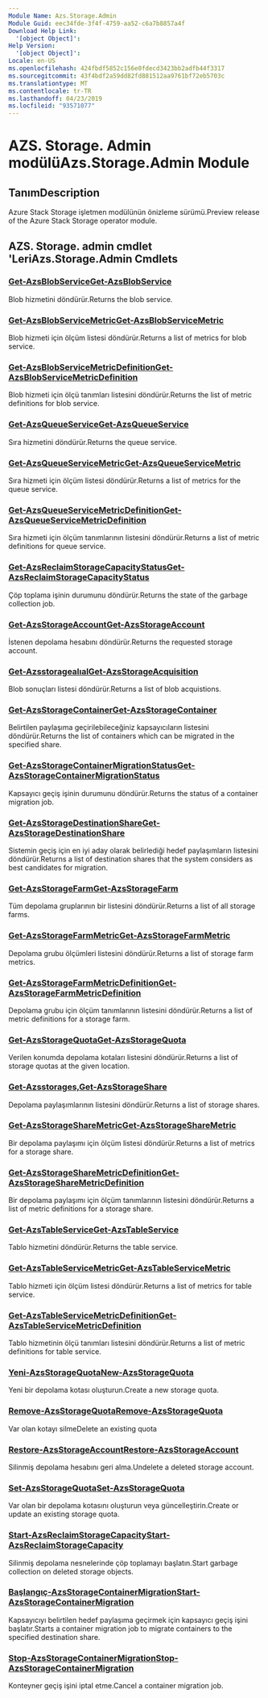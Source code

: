 ```yaml
---
Module Name: Azs.Storage.Admin
Module Guid: eec34fde-3f4f-4759-aa52-c6a7b8857a4f
Download Help Link:
  '[object Object]': 
Help Version:
  '[object Object]': 
Locale: en-US
ms.openlocfilehash: 424fbdf5852c156e0fdecd3423bb2adfb44f3317
ms.sourcegitcommit: 43f4bdf2a59dd82fd881512aa9761bf72eb5703c
ms.translationtype: MT
ms.contentlocale: tr-TR
ms.lasthandoff: 04/23/2019
ms.locfileid: "93571077"
---
```

# <span data-ttu-id="0be7b-101">AZS. Storage. Admin modülü</span><span class="sxs-lookup"><span data-stu-id="0be7b-101">Azs.Storage.Admin Module</span></span>
## <span data-ttu-id="0be7b-102">Tanım</span><span class="sxs-lookup"><span data-stu-id="0be7b-102">Description</span></span>
<span data-ttu-id="0be7b-103">Azure Stack Storage işletmen modülünün önizleme sürümü.</span><span class="sxs-lookup"><span data-stu-id="0be7b-103">Preview release of the Azure Stack Storage operator module.</span></span>

## <span data-ttu-id="0be7b-104">AZS. Storage. admin cmdlet 'Leri</span><span class="sxs-lookup"><span data-stu-id="0be7b-104">Azs.Storage.Admin Cmdlets</span></span>
### [<span data-ttu-id="0be7b-105">Get-AzsBlobService</span><span class="sxs-lookup"><span data-stu-id="0be7b-105">Get-AzsBlobService</span></span>](Get-AzsBlobService.md)
<span data-ttu-id="0be7b-106">Blob hizmetini döndürür.</span><span class="sxs-lookup"><span data-stu-id="0be7b-106">Returns the blob service.</span></span>

### [<span data-ttu-id="0be7b-107">Get-AzsBlobServiceMetric</span><span class="sxs-lookup"><span data-stu-id="0be7b-107">Get-AzsBlobServiceMetric</span></span>](Get-AzsBlobServiceMetric.md)
<span data-ttu-id="0be7b-108">Blob hizmeti için ölçüm listesi döndürür.</span><span class="sxs-lookup"><span data-stu-id="0be7b-108">Returns a list of metrics for blob service.</span></span>

### [<span data-ttu-id="0be7b-109">Get-AzsBlobServiceMetricDefinition</span><span class="sxs-lookup"><span data-stu-id="0be7b-109">Get-AzsBlobServiceMetricDefinition</span></span>](Get-AzsBlobServiceMetricDefinition.md)
<span data-ttu-id="0be7b-110">Blob hizmeti için ölçü tanımları listesini döndürür.</span><span class="sxs-lookup"><span data-stu-id="0be7b-110">Returns the list of metric definitions for blob service.</span></span>

### [<span data-ttu-id="0be7b-111">Get-AzsQueueService</span><span class="sxs-lookup"><span data-stu-id="0be7b-111">Get-AzsQueueService</span></span>](Get-AzsQueueService.md)
<span data-ttu-id="0be7b-112">Sıra hizmetini döndürür.</span><span class="sxs-lookup"><span data-stu-id="0be7b-112">Returns the queue service.</span></span>

### [<span data-ttu-id="0be7b-113">Get-AzsQueueServiceMetric</span><span class="sxs-lookup"><span data-stu-id="0be7b-113">Get-AzsQueueServiceMetric</span></span>](Get-AzsQueueServiceMetric.md)
<span data-ttu-id="0be7b-114">Sıra hizmeti için ölçüm listesi döndürür.</span><span class="sxs-lookup"><span data-stu-id="0be7b-114">Returns a list of metrics for the queue service.</span></span>

### [<span data-ttu-id="0be7b-115">Get-AzsQueueServiceMetricDefinition</span><span class="sxs-lookup"><span data-stu-id="0be7b-115">Get-AzsQueueServiceMetricDefinition</span></span>](Get-AzsQueueServiceMetricDefinition.md)
<span data-ttu-id="0be7b-116">Sıra hizmeti için ölçüm tanımlarının listesini döndürür.</span><span class="sxs-lookup"><span data-stu-id="0be7b-116">Returns a list of metric definitions for queue service.</span></span>

### [<span data-ttu-id="0be7b-117">Get-AzsReclaimStorageCapacityStatus</span><span class="sxs-lookup"><span data-stu-id="0be7b-117">Get-AzsReclaimStorageCapacityStatus</span></span>](Get-AzsReclaimStorageCapacityStatus.md)
<span data-ttu-id="0be7b-118">Çöp toplama işinin durumunu döndürür.</span><span class="sxs-lookup"><span data-stu-id="0be7b-118">Returns the state of the garbage collection job.</span></span>

### [<span data-ttu-id="0be7b-119">Get-AzsStorageAccount</span><span class="sxs-lookup"><span data-stu-id="0be7b-119">Get-AzsStorageAccount</span></span>](Get-AzsStorageAccount.md)
<span data-ttu-id="0be7b-120">İstenen depolama hesabını döndürür.</span><span class="sxs-lookup"><span data-stu-id="0be7b-120">Returns the requested storage account.</span></span>

### [<span data-ttu-id="0be7b-121">Get-Azsstoragealıal</span><span class="sxs-lookup"><span data-stu-id="0be7b-121">Get-AzsStorageAcquisition</span></span>](Get-AzsStorageAcquisition.md)
<span data-ttu-id="0be7b-122">Blob sonuçları listesi döndürür.</span><span class="sxs-lookup"><span data-stu-id="0be7b-122">Returns a list of blob acquistions.</span></span>

### [<span data-ttu-id="0be7b-123">Get-AzsStorageContainer</span><span class="sxs-lookup"><span data-stu-id="0be7b-123">Get-AzsStorageContainer</span></span>](Get-AzsStorageContainer.md)
<span data-ttu-id="0be7b-124">Belirtilen paylaşıma geçirilebileceğiniz kapsayıcıların listesini döndürür.</span><span class="sxs-lookup"><span data-stu-id="0be7b-124">Returns the list of containers which can be migrated in the specified share.</span></span>

### [<span data-ttu-id="0be7b-125">Get-AzsStorageContainerMigrationStatus</span><span class="sxs-lookup"><span data-stu-id="0be7b-125">Get-AzsStorageContainerMigrationStatus</span></span>](Get-AzsStorageContainerMigrationStatus.md)
<span data-ttu-id="0be7b-126">Kapsayıcı geçiş işinin durumunu döndürür.</span><span class="sxs-lookup"><span data-stu-id="0be7b-126">Returns the status of a container migration job.</span></span>

### [<span data-ttu-id="0be7b-127">Get-AzsStorageDestinationShare</span><span class="sxs-lookup"><span data-stu-id="0be7b-127">Get-AzsStorageDestinationShare</span></span>](Get-AzsStorageDestinationShare.md)
<span data-ttu-id="0be7b-128">Sistemin geçiş için en iyi aday olarak belirlediği hedef paylaşımların listesini döndürür.</span><span class="sxs-lookup"><span data-stu-id="0be7b-128">Returns a list of destination shares that the system considers as best candidates for migration.</span></span>

### [<span data-ttu-id="0be7b-129">Get-AzsStorageFarm</span><span class="sxs-lookup"><span data-stu-id="0be7b-129">Get-AzsStorageFarm</span></span>](Get-AzsStorageFarm.md)
<span data-ttu-id="0be7b-130">Tüm depolama gruplarının bir listesini döndürür.</span><span class="sxs-lookup"><span data-stu-id="0be7b-130">Returns a list of all storage farms.</span></span>

### [<span data-ttu-id="0be7b-131">Get-AzsStorageFarmMetric</span><span class="sxs-lookup"><span data-stu-id="0be7b-131">Get-AzsStorageFarmMetric</span></span>](Get-AzsStorageFarmMetric.md)
<span data-ttu-id="0be7b-132">Depolama grubu ölçümleri listesini döndürür.</span><span class="sxs-lookup"><span data-stu-id="0be7b-132">Returns a list of storage farm metrics.</span></span>

### [<span data-ttu-id="0be7b-133">Get-AzsStorageFarmMetricDefinition</span><span class="sxs-lookup"><span data-stu-id="0be7b-133">Get-AzsStorageFarmMetricDefinition</span></span>](Get-AzsStorageFarmMetricDefinition.md)
<span data-ttu-id="0be7b-134">Depolama grubu için ölçüm tanımlarının listesini döndürür.</span><span class="sxs-lookup"><span data-stu-id="0be7b-134">Returns a list of metric definitions for a storage farm.</span></span>

### [<span data-ttu-id="0be7b-135">Get-AzsStorageQuota</span><span class="sxs-lookup"><span data-stu-id="0be7b-135">Get-AzsStorageQuota</span></span>](Get-AzsStorageQuota.md)
<span data-ttu-id="0be7b-136">Verilen konumda depolama kotaları listesini döndürür.</span><span class="sxs-lookup"><span data-stu-id="0be7b-136">Returns a list of storage quotas at the given location.</span></span>

### [<span data-ttu-id="0be7b-137">Get-Azsstorages,</span><span class="sxs-lookup"><span data-stu-id="0be7b-137">Get-AzsStorageShare</span></span>](Get-AzsStorageShare.md)
<span data-ttu-id="0be7b-138">Depolama paylaşımlarının listesini döndürür.</span><span class="sxs-lookup"><span data-stu-id="0be7b-138">Returns a list of storage shares.</span></span>

### [<span data-ttu-id="0be7b-139">Get-AzsStorageShareMetric</span><span class="sxs-lookup"><span data-stu-id="0be7b-139">Get-AzsStorageShareMetric</span></span>](Get-AzsStorageShareMetric.md)
<span data-ttu-id="0be7b-140">Bir depolama paylaşımı için ölçüm listesi döndürür.</span><span class="sxs-lookup"><span data-stu-id="0be7b-140">Returns a list of metrics for a storage share.</span></span>

### [<span data-ttu-id="0be7b-141">Get-AzsStorageShareMetricDefinition</span><span class="sxs-lookup"><span data-stu-id="0be7b-141">Get-AzsStorageShareMetricDefinition</span></span>](Get-AzsStorageShareMetricDefinition.md)
<span data-ttu-id="0be7b-142">Bir depolama paylaşımı için ölçüm tanımlarının listesini döndürür.</span><span class="sxs-lookup"><span data-stu-id="0be7b-142">Returns a list of metric definitions for a storage share.</span></span>

### [<span data-ttu-id="0be7b-143">Get-AzsTableService</span><span class="sxs-lookup"><span data-stu-id="0be7b-143">Get-AzsTableService</span></span>](Get-AzsTableService.md)
<span data-ttu-id="0be7b-144">Tablo hizmetini döndürür.</span><span class="sxs-lookup"><span data-stu-id="0be7b-144">Returns the table service.</span></span>

### [<span data-ttu-id="0be7b-145">Get-AzsTableServiceMetric</span><span class="sxs-lookup"><span data-stu-id="0be7b-145">Get-AzsTableServiceMetric</span></span>](Get-AzsTableServiceMetric.md)
<span data-ttu-id="0be7b-146">Tablo hizmeti için ölçüm listesi döndürür.</span><span class="sxs-lookup"><span data-stu-id="0be7b-146">Returns a list of metrics for table service.</span></span>

### [<span data-ttu-id="0be7b-147">Get-AzsTableServiceMetricDefinition</span><span class="sxs-lookup"><span data-stu-id="0be7b-147">Get-AzsTableServiceMetricDefinition</span></span>](Get-AzsTableServiceMetricDefinition.md)
<span data-ttu-id="0be7b-148">Tablo hizmetinin ölçü tanımları listesini döndürür.</span><span class="sxs-lookup"><span data-stu-id="0be7b-148">Returns a list of metric definitions for table service.</span></span>

### [<span data-ttu-id="0be7b-149">Yeni-AzsStorageQuota</span><span class="sxs-lookup"><span data-stu-id="0be7b-149">New-AzsStorageQuota</span></span>](New-AzsStorageQuota.md)
<span data-ttu-id="0be7b-150">Yeni bir depolama kotası oluşturun.</span><span class="sxs-lookup"><span data-stu-id="0be7b-150">Create a new storage quota.</span></span>

### [<span data-ttu-id="0be7b-151">Remove-AzsStorageQuota</span><span class="sxs-lookup"><span data-stu-id="0be7b-151">Remove-AzsStorageQuota</span></span>](Remove-AzsStorageQuota.md)
<span data-ttu-id="0be7b-152">Var olan kotayı silme</span><span class="sxs-lookup"><span data-stu-id="0be7b-152">Delete an existing quota</span></span>

### [<span data-ttu-id="0be7b-153">Restore-AzsStorageAccount</span><span class="sxs-lookup"><span data-stu-id="0be7b-153">Restore-AzsStorageAccount</span></span>](Restore-AzsStorageAccount.md)
<span data-ttu-id="0be7b-154">Silinmiş depolama hesabını geri alma.</span><span class="sxs-lookup"><span data-stu-id="0be7b-154">Undelete a deleted storage account.</span></span>

### [<span data-ttu-id="0be7b-155">Set-AzsStorageQuota</span><span class="sxs-lookup"><span data-stu-id="0be7b-155">Set-AzsStorageQuota</span></span>](Set-AzsStorageQuota.md)
<span data-ttu-id="0be7b-156">Var olan bir depolama kotasını oluşturun veya güncelleştirin.</span><span class="sxs-lookup"><span data-stu-id="0be7b-156">Create or update an existing storage quota.</span></span>

### [<span data-ttu-id="0be7b-157">Start-AzsReclaimStorageCapacity</span><span class="sxs-lookup"><span data-stu-id="0be7b-157">Start-AzsReclaimStorageCapacity</span></span>](Start-AzsReclaimStorageCapacity.md)
<span data-ttu-id="0be7b-158">Silinmiş depolama nesnelerinde çöp toplamayı başlatın.</span><span class="sxs-lookup"><span data-stu-id="0be7b-158">Start garbage collection on deleted storage objects.</span></span>

### [<span data-ttu-id="0be7b-159">Başlangıç-AzsStorageContainerMigration</span><span class="sxs-lookup"><span data-stu-id="0be7b-159">Start-AzsStorageContainerMigration</span></span>](Start-AzsStorageContainerMigration.md)
<span data-ttu-id="0be7b-160">Kapsayıcıyı belirtilen hedef paylaşıma geçirmek için kapsayıcı geçiş işini başlatır.</span><span class="sxs-lookup"><span data-stu-id="0be7b-160">Starts a container migration job to migrate containers to the specified destination share.</span></span>

### [<span data-ttu-id="0be7b-161">Stop-AzsStorageContainerMigration</span><span class="sxs-lookup"><span data-stu-id="0be7b-161">Stop-AzsStorageContainerMigration</span></span>](Stop-AzsStorageContainerMigration.md)
<span data-ttu-id="0be7b-162">Konteyner geçiş işini iptal etme.</span><span class="sxs-lookup"><span data-stu-id="0be7b-162">Cancel a container migration job.</span></span>

